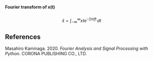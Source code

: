 **Fourier transform of x(t)**\
<br>
$$\hat{x} = \int_{-\infty}^{\infty} x t e^{-2\pi i f t} \, dt$$

## References
Masahiro Kaminaga. 2020. *Fourier Analysis and Signal Processing with Python*. CORONA PUBLISHING CO., LTD.
